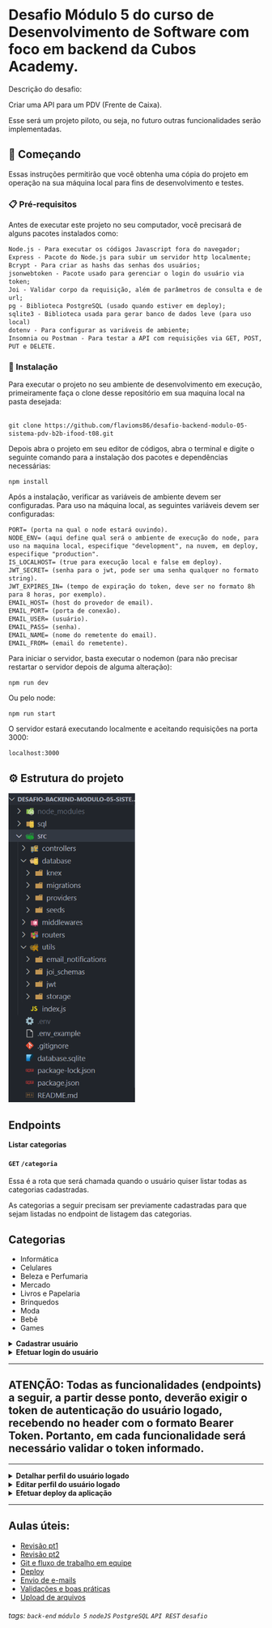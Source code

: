 # Desafio Módulo 5 do curso de Desenvolvimento de Software com foco em backend da Cubos Academy.

Descrição do desafio:

Criar uma API para um PDV (Frente de Caixa). 

Esse será um projeto piloto, ou seja, no futuro outras funcionalidades serão implementadas.


## 🚀 Começando

Essas instruções permitirão que você obtenha uma cópia do projeto em operação na sua máquina local para fins de desenvolvimento e testes.

### 📋 Pré-requisitos

Antes de executar este projeto no seu computador, você precisará de alguns pacotes instalados como:

```
Node.js - Para executar os códigos Javascript fora do navegador;
Express - Pacote do Node.js para subir um servidor http localmente;
Bcrypt - Para criar as hashs das senhas dos usuários;
jsonwebtoken - Pacote usado para gerenciar o login do usuário via token;
Joi - Validar corpo da requisição, além de parâmetros de consulta e de url;
pg - Biblioteca PostgreSQL (usado quando estiver em deploy);
sqlite3 - Biblioteca usada para gerar banco de dados leve (para uso local)
dotenv - Para configurar as variáveis de ambiente;
Insomnia ou Postman - Para testar a API com requisições via GET, POST, PUT e DELETE.
```

### 🔧 Instalação


Para executar o projeto no seu ambiente de desenvolvimento em execução, primeiramente faça o clone desse repositório em sua maquina local na pasta desejada:

```

git clone https://github.com/flavioms86/desafio-backend-modulo-05-sistema-pdv-b2b-ifood-t08.git
```

Depois abra o projeto em seu editor de códigos, abra o terminal e digite o seguinte comando para a instalação dos pacotes e dependências necessárias:

```
npm install
```

Após a instalação, verificar as variáveis de ambiente devem ser configuradas. Para uso na máquina local, as seguintes variáveis devem ser configuradas:

```
PORT= (porta na qual o node estará ouvindo).
NODE_ENV= (aqui define qual será o ambiente de execução do node, para uso na maquina local, especifique "development", na nuvem, em deploy, especifique "production".
IS_LOCALHOST= (true para execução local e false em deploy).
JWT_SECRET= (senha para o jwt, pode ser uma senha qualquer no formato string).
JWT_EXPIRES_IN= (tempo de expiração do token, deve ser no formato 8h para 8 horas, por exemplo).
EMAIL_HOST= (host do provedor de email).
EMAIL_PORT= (porta de conexão).
EMAIL_USER= (usuário).
EMAIL_PASS= (senha).
EMAIL_NAME= (nome do remetente do email).
EMAIL_FROM= (email do remetente).
```


Para iniciar o servidor, basta executar o nodemon (para não precisar restartar o servidor depois de alguma alteração):

```
npm run dev
```

Ou pelo node:

```
npm run start
```

O servidor estará executando localmente e aceitando requisições na porta 3000:

```
localhost:3000
```

## ⚙️ Estrutura do projeto

<img src="./estrutura_projeto.png" alt="Estrutura do Projeto" width="250">

## **Endpoints**


<summary><b>Listar categorias</b></summary>

#### `GET` `/categoria`

Essa é a rota que será chamada quando o usuário quiser listar todas as categorias cadastradas.

As categorias a seguir precisam ser previamente cadastradas para que sejam listadas no endpoint de listagem das categorias.

## **Categorias**

-   Informática
-   Celulares
-   Beleza e Perfumaria
-   Mercado
-   Livros e Papelaria
-   Brinquedos
-   Moda
-   Bebê
-   Games

</details>

<details>
<summary><b>Cadastrar usuário</b></summary>

#### `POST` `/usuario`

Essa é a rota que será utilizada para cadastrar um novo usuário no sistema.

Critérios de aceite:

    - Validar os campos obrigatórios: 
        - nome
        - email
        - senha
    - A senha deve ser criptografada utilizando algum algoritmo de criptografia confiável.
    - O campo e-mail no banco de dados deve ser único para cada registro, não permitindo dois usuários possuírem o mesmo e-mail.

</details>

<details>
<summary><b>Efetuar login do usuário</b></summary>

#### `POST` `/login`

Essa é a rota que permite o usuário cadastrado realizar o login no sistema.

Critérios de aceite:

    - Validar se o e-mail e a senha estão corretos para o usuário em questão.
    - Gerar um token de autenticação para o usuário.

</details>

---

## **ATENÇÃO**: Todas as funcionalidades (endpoints) a seguir, a partir desse ponto, deverão exigir o token de autenticação do usuário logado, recebendo no header com o formato Bearer Token. Portanto, em cada funcionalidade será necessário validar o token informado.

---

<details>
<summary><b>Detalhar perfil do usuário logado</b></summary>

#### `GET` `/usuario`

Essa é a rota que permite o usuário logado a visualizar os dados do seu próprio perfil, de acordo com a validação do token de autenticação.

</details>

<details>
<summary><b>Editar perfil do usuário logado</b></summary>

#### `PUT` `/usuario`

Essa é a rota que permite o usuário logado atualizar informações de seu próprio cadastro, de acordo com a validação do token de autenticação.

Critérios de aceite:

    - Validar os campos obrigatórios: 
        - nome
        - email
        - senha
    - A senha deve ser criptografada utilizando algum algoritmo de criptografia confiável.
    - O campo e-mail no banco de dados deve ser único para cada registro, não permitindo dois usuários possuírem o mesmo e-mail.

</details>

<details>
<summary><b>Efetuar deploy da aplicação</b></summary>
<br>

Fazer deploy do projeto e disponibilizar a URL.

</details>

</details>

---


## Aulas úteis:

-   [Revisão pt1](https://aulas.cubos.academy/turma/1e4b0f04-1795-4b02-a19f-83e221b2ba4e/aulas/e4e0b794-91a2-42a3-9a03-137c20fcb350)
-   [Revisão pt2](https://aulas.cubos.academy/turma/1e4b0f04-1795-4b02-a19f-83e221b2ba4e/aulas/0648b3e8-55cb-4bf8-b425-00e9b213fd00)
-   [Git e fluxo de trabalho em equipe](https://aulas.cubos.academy/turma/1e4b0f04-1795-4b02-a19f-83e221b2ba4e/aulas/cd27aa06-f5d2-4448-9cac-48b563f6117d)
-   [Deploy](https://aulas.cubos.academy/turma/1e4b0f04-1795-4b02-a19f-83e221b2ba4e/aulas/f3cb34a7-8e87-4ea1-830e-ef089f851aa6)
-   [Envio de e-mails](https://aulas.cubos.academy/turma/1e4b0f04-1795-4b02-a19f-83e221b2ba4e/aulas/f5d73a28-cce3-429c-9488-51b453f20e37)
-   [Validações e boas práticas](https://aulas.cubos.academy/turma/1e4b0f04-1795-4b02-a19f-83e221b2ba4e/aulas/150b1f0b-735f-413b-870f-864ecae8a8bc)
-   [Upload de arquivos](https://aulas.cubos.academy/turma/1e4b0f04-1795-4b02-a19f-83e221b2ba4e/aulas/ad6993d5-c47d-4971-a86f-c7e41a93b6cd)


###### tags: `back-end` `módulo 5` `nodeJS` `PostgreSQL` `API REST` `desafio`
